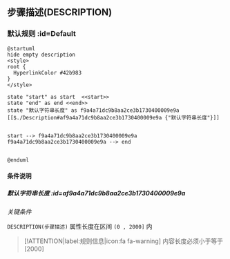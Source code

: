 ## 步骤描述(DESCRIPTION) <!-- {docsify-ignore-all} -->

   

### 默认规则 :id=Default

```plantuml
@startuml
hide empty description
<style>
root {
  HyperlinkColor #42b983
}
</style>

state "start" as start  <<start>>
state "end" as end <<end>>
state "默认字符串长度" as f9a4a71dc9b8aa2ce3b1730400009e9a [[$./Description#af9a4a71dc9b8aa2ce3b1730400009e9a {"默认字符串长度"}]]


start --> f9a4a71dc9b8aa2ce3b1730400009e9a 
f9a4a71dc9b8aa2ce3b1730400009e9a --> end 


@enduml
```

#### 条件说明

##### 默认字符串长度 :id=af9a4a71dc9b8aa2ce3b1730400009e9a


*关键条件*


`DESCRIPTION(步骤描述)` 属性长度在区间 `(0 , 2000]` 内

> [!ATTENTION|label:规则信息|icon:fa fa-warning]
> 内容长度必须小于等于[2000]







